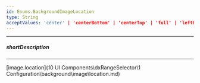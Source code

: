 ```yaml
---
id: Enums.BackgroundImageLocation
type: String
acceptValues: 'center' | 'centerBottom' | 'centerTop' | 'full' | 'leftBottom' | 'leftCenter' | 'leftTop' | 'rightBottom' | 'rightCenter' | 'rightTop'
---
```

---
##### shortDescription
<!-- Description goes here -->

---
<!-- Description goes here -->
[image.location](10 UI Components\dxRangeSelector\1 Configuration\background\image\location.md)